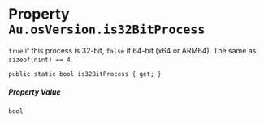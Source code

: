 # Property `Au.osVersion.is32BitProcess`

`true` if this process is 32-bit, `false` if 64-bit (x64 or ARM64). The same as `sizeof(nint) == 4`.

```
public static bool is32BitProcess { get; }
```

##### Property Value

`bool`